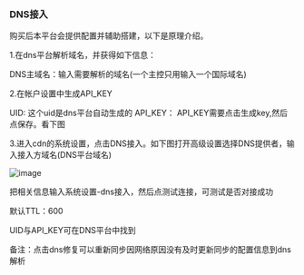 ### DNS接入

购买后本平台会提供配置并辅助搭建，以下是原理介绍。

1.在dns平台解析域名，并获得如下信息：

DNS主域名：输入需要解析的域名(一个主控只用输入一个国际域名)

2.在帐户设置中生成API_KEY

UID: 这个uid是dns平台自动生成的
API_KEY： API_KEY需要点击生成key,然后点保存。看下图

3.进入cdn的系统设置，点击DNS接入。如下图打开高级设置选择DNS提供者，输入接入方域名(DNS平台域名)

![image](https://user-images.githubusercontent.com/90959714/159396266-5adb7a3c-f5a3-464a-a7ec-8876f5751883.png)

把相关信息输入系统设置-dns接入，然后点测试连接，可测试是否对接成功

默认TTL：600

UID与API_KEY可在DNS平台中找到

备注：点击dns修复可以重新同步因网络原因没有及时更新同步的配置信息到dns解析
